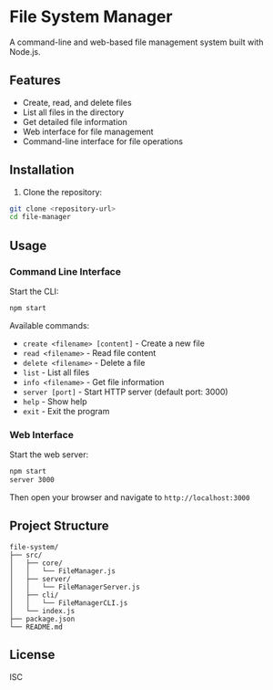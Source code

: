 # File System Manager

A command-line and web-based file management system built with Node.js.

## Features

- Create, read, and delete files
- List all files in the directory
- Get detailed file information
- Web interface for file management
- Command-line interface for file operations

## Installation

1. Clone the repository:
```bash
git clone <repository-url>
cd file-manager
```

## Usage

### Command Line Interface

Start the CLI:
```bash
npm start
```

Available commands:
- `create <filename> [content]` - Create a new file
- `read <filename>` - Read file content
- `delete <filename>` - Delete a file
- `list` - List all files
- `info <filename>` - Get file information
- `server [port]` - Start HTTP server (default port: 3000)
- `help` - Show help
- `exit` - Exit the program

### Web Interface

Start the web server:
```bash
npm start
server 3000
```

Then open your browser and navigate to `http://localhost:3000`

## Project Structure

```
file-system/
├── src/
│   ├── core/
│   │   └── FileManager.js
│   ├── server/
│   │   └── FileManagerServer.js
│   ├── cli/
│   │   └── FileManagerCLI.js
│   └── index.js
├── package.json
└── README.md
```

## License

ISC 